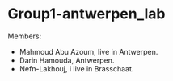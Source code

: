 # Group1-antwerpen_lab

Members:
- Mahmoud Abu Azoum, live in Antwerpen.
- Darin Hamouda, Antwerpen.
- Nefn-Lakhouj, i live in Brasschaat.

